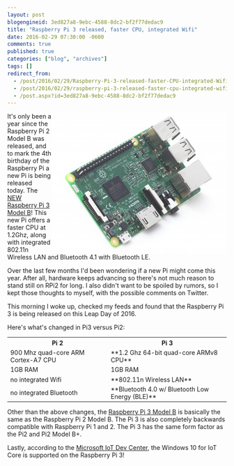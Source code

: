 ```yaml
---
layout: post
blogengineid: 3ed827a8-9ebc-4588-8dc2-bf2f77dedac9
title: "Raspberry Pi 3 released, faster CPU, integrated Wifi"
date: 2016-02-29 07:30:00 -0600
comments: true
published: true
categories: ["blog", "archives"]
tags: []
redirect_from: 
  - /post/2016/02/29/Raspberry-Pi-3-released-faster-CPU-integrated-Wifi1
  - /post/2016/02/29/raspberry-pi-3-released-faster-cpu-integrated-wifi1
  - /post.aspx?id=3ed827a8-9ebc-4588-8dc2-bf2f77dedac9
---
```

<!-- more -->

<img style="float: right;" src="/files/2016/02/RaspberryPi3MobelB.png" alt="" />It's only been a year since the Raspberry Pi 2 Model B was released, and to mark the 4th birthday of the Raspberry Pi a new Pi is being released today. The <a href="http://amzn.to/2cxvgT0" target="_blank">NEW Raspberry Pi 3 Model B</a>! This new Pi offers a faster CPU at 1.2Ghz, along with integrated 802.11n Wireless LAN and Bluetooth 4.1 with Bluetooth LE.

Over the last few months I'd been wondering if a new Pi might come this year. After all, hardware keeps advancing so there's not much reason to stand still on RPi2 for long. I also didn't want to be spoiled by rumors, so I kept those thoughts to myself, with the possible comments on Twitter.

This morning I woke up, checked my feeds and found that the Raspberry Pi 3 is being released on this Leap Day of 2016.

Here's what's changed in Pi3 versus Pi2:
<table>
<tbody>
<tr><th>Pi 2</th><th>Pi 3</th></tr>
<tr>
<td>900 Mhz quad-core ARM Cortex-A7 CPU</td>
<td>**1.2 Ghz 64-bit quad-core ARMv8 CPU**</td>
</tr>
<tr>
<td>1GB RAM</td>
<td>1GB RAM</td>
</tr>
<tr>
<td>no integrated Wifi</td>
<td>**802.11n Wireless LAN**</td>
</tr>
<tr>
<td>no integrated Bluetooth</td>
<td>**Bluetooth 4.0 w/ Bluetooth Low Energy (BLE)**</td>
</tr>
</tbody>
</table>

Other than the above changes, the <a href="http://amzn.to/2cxvgT0" target="_blank">Raspberry Pi 3 Model B</a> is basically the same as the Raspberry Pi 2 Model B. The Pi 3 is also completely backwards compatible with Raspberry Pi 1 and 2. The Pi 3 has the same form factor as the Pi2 and Pi2 Model B+.

Lastly, according to the <a href="https://dev.windows.com/en-us/iot" target="_blank">Microsoft IoT Dev Center</a>, the Windows 10 for IoT Core is supported on the Raspberry Pi 3!
